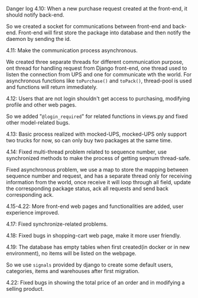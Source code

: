 Danger log 
4.10: 
When a new purchase request created at the front-end, it should notify back-end. 

So we created a socket for communications between front-end and back-end. Front-end will first store the package into database and then notify the daemon by sending the id. 

4.11: 
Make the communication process asynchronous.

We created three separate threads for different communication purpose, ont thread for handling request from Django front-end, one thread used to listen the connection from UPS and one for communicate wth the world.
For asynchronous functions like `toPurchase()` and `toPack()`, thread-pool is used and functions will return immediately.

4.12:
Users that are not login shouldn't get access to purchasing, modifying profile and other web pages.

So we added "`@login_required`" for related functions in views.py and fixed other model-related bugs.

4.13:
Basic process realized with mocked-UPS, mocked-UPS only support two trucks for now, so can only buy two packages at the same time.

4.14:
Fixed multi-thread problem related to sequence number, use synchronized methods to make the process of getting seqnum thread-safe. 

Fixed asynchronous problem, we use a map to store the mapping between sequence number and request, and has a separate thread only for receiving information from the world, once receive it will loop through all field, update the corresponding package status, ack all requests and send back corresponding ack.

4.15-4.22:
More front-end web pages and functionalities are added, user experience improved.

4.17:
Fixed synchronize-related problems. 

4.18:
Fixed bugs in shopping-cart web page, make it more user friendly.

4.19:
The database has empty tables when first created(in docker or in new environment), no items will be listed on the webpage.

So we use `signals` provided by django to create some default users, categories, items and warehouses after first migration.

4.22:
Fixed bugs in showing the total price of an order and in modifying a selling product.
